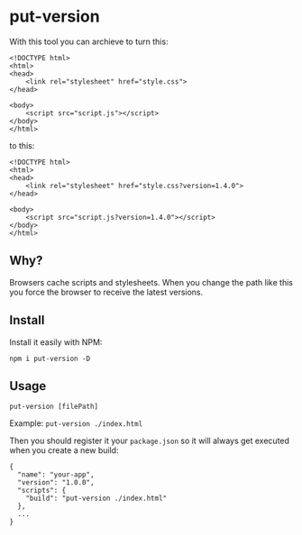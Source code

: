 # put-version

With this tool you can archieve to turn this:
```
<!DOCTYPE html>
<html>
<head>
    <link rel="stylesheet" href="style.css">
</head>

<body>
    <script src="script.js"></script>
</body>
</html>
```
to this:
```
<!DOCTYPE html>
<html>
<head>
    <link rel="stylesheet" href="style.css?version=1.4.0">
</head>

<body>
    <script src="script.js?version=1.4.0"></script>
</body>
</html>
```

## Why?
Browsers cache scripts and stylesheets. When you change the path like this you force the browser to receive the latest versions.

## Install
Install it easily with NPM:
```
npm i put-version -D
```

## Usage
```
put-version [filePath]
```

Example: `put-version ./index.html`

Then you should register it your `package.json` so it will always get executed when you create a new build:
```
{
  "name": "your-app",
  "version": "1.0.0",
  "scripts": {
    "build": "put-version ./index.html"
  },
  ...
}
```